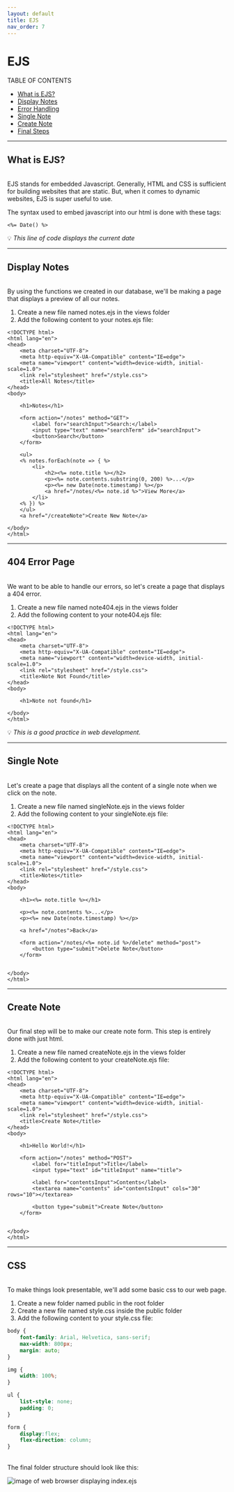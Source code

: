 ```yaml
---
layout: default
title: EJS
nav_order: 7
---
```

# EJS 
TABLE OF CONTENTS

* [What is EJS?](#what-is-ejs)
* [Display Notes](#display-notes)
* [Error Handling](#404-error-page)
* [Single Note](#single-note)
* [Create Note](#create-note)
* [Final Steps](#css)

- - - -

## What is EJS?
<br>
EJS stands for embedded Javascript. Generally, HTML and CSS is sufficient for building websites that are static. But, when it comes to dynamic websites, EJS is super useful to use. 

The syntax used to embed javascript into our html is done with these tags: 
```ejs
<%= Date() %>
````
:bulb: *This line of code displays the current date*

- - - -

## Display Notes
<br>
By using the functions we created in our database, we'll be making a page that displays a preview of all our notes. 

1. Create a new file named notes.ejs in the views folder
2. Add the following content to your notes.ejs file:

```ejs
<!DOCTYPE html>
<html lang="en">
<head>
    <meta charset="UTF-8">
    <meta http-equiv="X-UA-Compatible" content="IE=edge">
    <meta name="viewport" content="width=device-width, initial-scale=1.0">
    <link rel="stylesheet" href="/style.css">
    <title>All Notes</title>
</head>
<body>
   
    <h1>Notes</h1>

    <form action="/notes" method="GET">
        <label for="searchInput">Search:</label>
        <input type="text" name="searchTerm" id="searchInput">
        <button>Search</button>
    </form>
    
    <ul>
    <% notes.forEach(note => { %>
        <li>
            <h2><%= note.title %></h2>
            <p><%= note.contents.substring(0, 200) %>...</p>
            <p><%= new Date(note.timestamp) %></p>
            <a href="/notes/<%= note.id %>">View More</a>
        </li>
    <% }) %>
    </ul>
    <a href="/createNote">Create New Note</a>

</body>
</html>
```

- - - -

## 404 Error Page
<br>
We want to be able to handle our errors, so let's create a page that displays a 404 error. 

1. Create a new file named note404.ejs in the views folder
2. Add the following content to your note404.ejs file:

```ejs
<!DOCTYPE html>
<html lang="en">
<head>
    <meta charset="UTF-8">
    <meta http-equiv="X-UA-Compatible" content="IE=edge">
    <meta name="viewport" content="width=device-width, initial-scale=1.0">
    <link rel="stylesheet" href="/style.css">
    <title>Note Not Found</title>
</head>
<body>

    <h1>Note not found</h1>
    
</body>
</html>
```

:bulb: *This is a good practice in web development.*

- - - -

## Single Note
<br>
Let's create a page that displays all the content of a single note when we click on the note. 

1. Create a new file named singleNote.ejs in the views folder
2. Add the following content to your singleNote.ejs file:

```ejs
<!DOCTYPE html>
<html lang="en">
<head>
    <meta charset="UTF-8">
    <meta http-equiv="X-UA-Compatible" content="IE=edge">
    <meta name="viewport" content="width=device-width, initial-scale=1.0">
    <link rel="stylesheet" href="/style.css">
    <title>Notes</title>
</head>
<body>
   
    <h1><%= note.title %></h1>
    
    <p><%= note.contents %>...</p>
    <p><%= new Date(note.timestamp) %></p>

    <a href="/notes">Back</a>

    <form action="/notes/<%= note.id %>/delete" method="post">
        <button type="submit">Delete Note</button>
    </form>
    
    
</body>
</html>
```

- - - -

## Create Note
<br>
Our final step will be to make our create note form. This step is entirely done with just html.  

1. Create a new file named createNote.ejs in the views folder
2. Add the following content to your createNote.ejs file:

```ejs
<!DOCTYPE html>
<html lang="en">
<head>
    <meta charset="UTF-8">
    <meta http-equiv="X-UA-Compatible" content="IE=edge">
    <meta name="viewport" content="width=device-width, initial-scale=1.0">
    <link rel="stylesheet" href="/style.css">
    <title>Create Note</title>
</head>
<body>
   
    <h1>Hello World!</h1>
    
    <form action="/notes" method="POST">
        <label for="titleInput">Title</label>
        <input type="text" id="titleInput" name="title">

        <label for="contentsInput">Contents</label>
        <textarea name="contents" id="contentsInput" cols="30" rows="10"></textarea>

        <button type="submit">Create Note</button>
    </form>
    

</body>
</html>
```

- - - -


## CSS
<br>
To make things look presentable, we'll add some basic css to our web page. 

1. Create a new folder named public in the root folder
2. Create a new file named style.css inside the public folder
3. Add the following content to your style.css file: 

```css
body {
    font-family: Arial, Helvetica, sans-serif;
    max-width: 800px;
    margin: auto;
}

img {
    width: 100%;
}

ul {
    list-style: none;
    padding: 0;
}

form {
    display:flex;
    flex-direction: column;
}
```

<br>
The final folder structure should look like this: 

<br>

 ![image of web browser displaying index.ejs](https://github.com/iantelli/Yasmina-Ian/blob/gh-pages/assets/images/ejsDirectory.png?raw=true)
